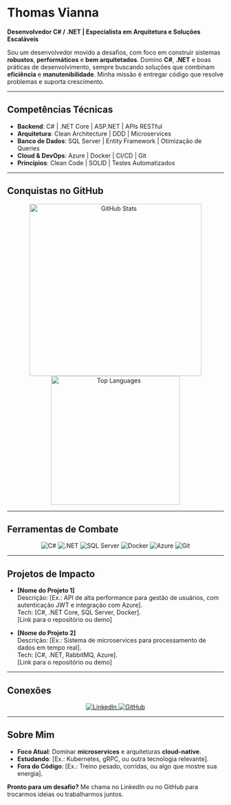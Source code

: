 # Thomas Vianna  
**Desenvolvedor C# / .NET | Especialista em Arquitetura e Soluções Escaláveis**  

Sou um desenvolvedor movido a desafios, com foco em construir sistemas **robustos**, **performáticos** e **bem arquitetados**. Domino **C#**, **.NET** e boas práticas de desenvolvimento, sempre buscando soluções que combinam **eficiência** e **manutenibilidade**. Minha missão é entregar código que resolve problemas e suporta crescimento.  

---

## Competências Técnicas  
- **Backend**: C# | .NET Core | ASP.NET | APIs RESTful  
- **Arquitetura**: Clean Architecture | DDD | Microservices  
- **Banco de Dados**: SQL Server | Entity Framework | Otimização de Queries  
- **Cloud & DevOps**: Azure | Docker | CI/CD | Git  
- **Princípios**: Clean Code | SOLID | Testes Automatizados  

---

## Conquistas no GitHub  
<p align="center">
  <img src="https://github-readme-stats.vercel.app/api?username=ThomasVianna&show_icons=true&theme=dark&hide_border=true" alt="GitHub Stats" width="400" />
  <img src="https://github-readme-stats.vercel.app/api/top-langs/?username=ThomasVianna&layout=compact&theme=dark&hide_border=true" alt="Top Languages" width="300" />
</p>

---

## Ferramentas de Combate  
<p align="center">
  <img src="https://img.shields.io/badge/C%23-239120?style=flat-square&logo=csharp&logoColor=white" alt="C#" />
  <img src="https://img.shields.io/badge/.NET-512BD4?style=flat-square&logo=dotnet&logoColor=white" alt=".NET" />
  <img src="https://img.shields.io/badge/SQL%20Server-CC2927?style=flat-square&logo=microsoftsqlserver&logoColor=white" alt="SQL Server" />
  <img src="https://img.shields.io/badge/Docker-2496ED?style=flat-square&logo=docker&logoColor=white" alt="Docker" />
  <img src="https://img.shields.io/badge/Azure-0078D4?style=flat-square&logo=microsoftazure&logoColor=white" alt="Azure" />
  <img src="https://img.shields.io/badge/Git-F05032?style=flat-square&logo=git&logoColor=white" alt="Git" />
</p>

---

## Projetos de Impacto  
- **[Nome do Projeto 1]**  
  Descrição: [Ex.: API de alta performance para gestão de usuários, com autenticação JWT e integração com Azure].  
  Tech: [C#, .NET Core, SQL Server, Docker].  
  [Link para o repositório ou demo]  

- **[Nome do Projeto 2]**  
  Descrição: [Ex.: Sistema de microservices para processamento de dados em tempo real].  
  Tech: [C#, .NET, RabbitMQ, Azure].  
  [Link para o repositório ou demo]  

---

## Conexões  
<p align="center">
  <a href="https://www.linkedin.com/in/thomas-vianna/">
    <img src="https://img.shields.io/badge/LinkedIn-0A66C2?style=flat-square&logo=linkedin&logoColor=white" alt="LinkedIn" />
  </a>
  <a href="https://github.com/ThomasVianna">
    <img src="https://img.shields.io/badge/GitHub-181717?style=flat-square&logo=github&logoColor=white" alt="GitHub" />
  </a>
</p>

---

## Sobre Mim  
- **Foco Atual**: Dominar **microservices** e arquiteturas **cloud-native**.  
- **Estudando**: [Ex.: Kubernetes, gRPC, ou outra tecnologia relevante].  
- **Fora do Código**: [Ex.: Treino pesado, corridas, ou algo que mostre sua energia].  

**Pronto para um desafio?** Me chama no LinkedIn ou no GitHub para trocarmos ideias ou trabalharmos juntos.  
